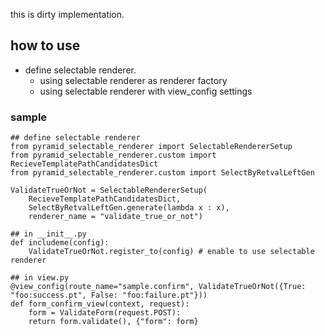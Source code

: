 this is dirty implementation.

## how to use

- define selectable renderer.
    - using selectable renderer as renderer factory
    - using selectable renderer with view_config settings

### sample

    ## define selectable renderer
    from pyramid_selectable_renderer import SelectableRendererSetup 
    from pyramid_selectable_renderer.custom import RecieveTemplatePathCandidatesDict
    from pyramid_selectable_renderer.custom import SelectByRetvalLeftGen

    ValidateTrueOrNot = SelectableRendererSetup(
        RecieveTemplatePathCandidatesDict,
        SelectByRetvalLeftGen.generate(lambda x : x),
        renderer_name = "validate_true_or_not")

    ## in __init__.py
    def includeme(config):
        ValidateTrueOrNot.register_to(config) # enable to use selectable renderer

    ## in view.py
    @view_config(route_name="sample.confirm", ValidateTrueOrNot({True: "foo:success.pt", False: "foo:failure.pt"}))
    def form_confirm_view(context, request):
        form = ValidateForm(request.POST):
        return form.validate(), {"form": form}
    

